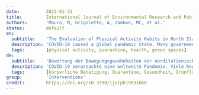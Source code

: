 ```yaml
---
date:          2022-01-31
title:         International Journal of Environmental Research and Public Health
authors:       'Mauro, M, Grigoletto, A, Zambon, MC, et al.'
status:        default
en:
  subtitle:    'The Evaluation of Physical Activity Habits in North Italian People before and during COVID-19 Quarantine: A Pilot Study'
  description: 'COVID-19 caused a global pandemic state. Many governments enforced quarantines which had several negative effects on peoples’ health. The present study aimed to investigate the social restriction effects on the physical activity (PA) habits of north Italian people and understand whether PA was a healthy support during lockdown. Moreover, it analysed some possible strategies which could promote an active lifestyle when the pandemic ends. A new questionnaire was proposed, and 309 surveys were collected in people from two Italian regions (53.72% from Emilia-Romagna and 46.28% from Veneto; 62.46% were female and 37.54% were male; and the age range was 46.67 ± 15.45 years). The number of younger people (≤ 25 years) who practiced PA increased during lockdown; in addition, they were more active than people who were 26–35 years old. The training frequency before COVID-19 was higher in females than males, and the frequency of weekly PA increased during lockdown in groups aged 26–35 years. Despite the fact that PA was a psychological support during lockdown, performing forced home-based PA demotivated people. Finally, people thought to practice outdoor PA (OPA) at the end of lockdown because they wanted to retain contact with nature, which can improve psychological well-being. Future strategies to promote OPA may increase participation in PA, especially in older people. '
  tags:        [physical activity, quarantine, health, green spaces]
de:
  subtitle:    'Bewertung der Bewegungsgewohnheiten der norditalienischen Bevölkerung vor und während der COVID-19 Quarantäne: Eine Pilotstudie'
  description: 'COVID-19 verursachte eine weltweite Pandemie. Viele Regierungen verhängten Quarantänen, die verschiedene negative Auswirkungen auf die Gesundheit der Menschen hatten. Ziel der vorliegenden Studie war, die Auswirkungen sozialer Restriktionen auf die Bewegungsgewohnheiten der norditalienischen Bevölkerung zu untersuchen und herauszufinden, ob die körperliche Aktivität während der Quarantäne eine gesunde Unterstützung darstellt. Darüber hinaus wurden einige mögliche Strategien zur Förderung eines aktiven Lebensstils nach dem Ende der Pandemie analysiert. Es wurde ein neuer Fragebogen vorgeschlagen, und es wurden 309 Fragebögen bei Personen aus zwei italienischen Regionen (53,72 % aus der Emilia-Romagna und 46,28 % aus Venetien; 62,46 % waren weiblich und 37,54 % waren männlich; die Altersspanne betrug 46,67 ± 15,45 Jahre) erhoben. Die Zahl der jüngeren Personen (≤ 25 Jahre), die PA praktizierten, stieg während des Lockdowns an; außerdem waren sie aktiver als Personen im Alter von 26-35 Jahren. Die Trainingshäufigkeit vor COVID-19 war bei Frauen höher als bei Männern, und die Häufigkeit der wöchentlichen PA nahm während des Lockdown in den Gruppen im Alter von 26-35 Jahren zu. Trotz der Tatsache, dass PA eine psychologische Unterstützung während der Abriegelung war, demotivierte die Durchführung von erzwungener PA zu Hause die Menschen. Schließlich dachten die Teilnehmer, dass sie am Ende der Abriegelung PA im Freien praktizieren sollten, weil sie den Kontakt zur Natur aufrechterhalten wollten, was das psychische Wohlbefinden verbessern kann. Zukünftige Strategien zur Förderung von OPA könnten die Teilnahme an PA erhöhen, insbesondere bei älteren Menschen.' 
  tags:        [körperliche Betätigung, Quarantäne, Gesundheit, Grünflächen]
group:         'Interventions'
credit:        https://doi.org/10.3390/ijerph19031660
---
```

